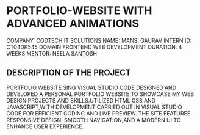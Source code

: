 # PORTFOLIO-WEBSITE WITH ADVANCED ANIMATIONS

COMPANY: CODTECH IT SOLUTIONS
NAME: MANSI GAURAV
INTERN ID: CT04DK545
DOMAIN:FRONTEND WEB DEVELOPMENT
DURATION: 4 WEEKS
MENTOR: NEELA SANTOSH
## DESCRIPTION OF THE PROJECT
PORTFOLIO WEBSITE SING VISUAL STUDIO CODE DESIGNED AND DEVELOPED A PERSONAL PORTFOLIO WEBSITE TO SHOWCASE MY WEB DESIGN PROJECTS AND SKILLS.UTILIZED HTML CSS AND JAVASCRIPT,WITH
DEVELOPMENT CARRIED OUT IN VISUAL STUDIO CODE FOR EFFICIENT CODING AND LIVE PREVIEW. THE SITE FEATURES RESPONSIVE DESIGN, SMOOTH NAVIGATION,AND A MODERN UI TO ENHANCE USER EXPERIENCE.
